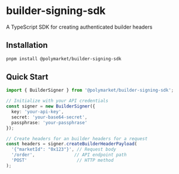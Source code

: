 # builder-signing-sdk

A TypeScript SDK for creating authenticated builder headers


## Installation

```bash
pnpm install @polymarket/builder-signing-sdk
```

## Quick Start

```typescript
import { BuilderSigner } from '@polymarket/builder-signing-sdk';

// Initialize with your API credentials
const signer = new BuilderSigner({
  key: 'your-api-key',
  secret: 'your-base64-secret',
  passphrase: 'your-passphrase'
});

// Create headers for an builder headers for a request
const headers = signer.createBuilderHeaderPayload(
  '{"marketId": "0x123"}', // Request body
  '/order',               // API endpoint path
  'POST'                   // HTTP method
);
```